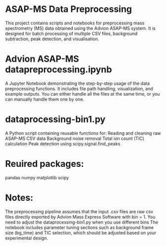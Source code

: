 # ASAP-MS Data Preprocessing

This project contains scripts and notebooks for preprocessing mass spectrometry (MS) data obtained using the Advion ASAP-MS system. It is designed for batch processing of multiple CSV files, background subtraction, peak detection, and visualisation.

# Advion ASAP-MS datapreprocessing.ipynb
  A Jupyter Notebook demonstrating the step-by-step usage of the data preprocessing functions. It includes file path handling, visualization, and example outputs. You can either handle all the files at the same time, or you can manually handle them one by one.
  
# dataprocessing-bin1.py
  A Python script containing reusable functions for:
    Reading and cleaning raw ASAP-MS CSV data
    Background noise removal
    Total ion count (TIC) calculation
    Peak detection using scipy.signal.find_peaks

# Reuired packages:
pandas
numpy
matplotlib
scipy

# Notes:
The preprocessing pipeline assumes that the input .csv files are raw csv files directly exported by Advion Mass Express Software with bin = 1.
You need to adjust the dataprocessing-bin1.py when you use different bins
The notebook includes parameter tuning sections such as background frame size (bg_time) and TIC selection, which should be adjusted based on your experimental design.

